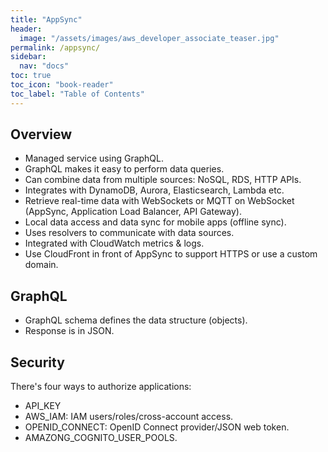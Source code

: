 ```yaml
---
title: "AppSync"
header:
  image: "/assets/images/aws_developer_associate_teaser.jpg"
permalink: /appsync/
sidebar:
  nav: "docs"
toc: true
toc_icon: "book-reader"
toc_label: "Table of Contents"
---
```


## Overview

- Managed service using GraphQL.
- GraphQL makes it easy to perform data queries.
- Can combine data from multiple sources: NoSQL, RDS, HTTP  APIs.
- Integrates with DynamoDB, Aurora, Elasticsearch, Lambda etc.
- Retrieve real-time data with WebSockets or MQTT on WebSocket (AppSync, Application Load Balancer, API Gateway).
- Local data access and data sync for mobile apps (offline sync).
- Uses resolvers to communicate with data sources.
- Integrated with CloudWatch metrics & logs.
- Use CloudFront in front of AppSync to support HTTPS or use a custom domain.

## GraphQL

- GraphQL schema defines the data structure (objects).
- Response is in JSON.

## Security

There's four ways to authorize applications:

- API_KEY
- AWS_IAM: IAM users/roles/cross-account access.
- OPENID_CONNECT: OpenID Connect provider/JSON web token.
- AMAZONG_COGNITO_USER_POOLS.
